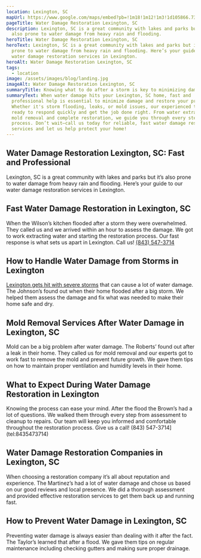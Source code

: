 ```yaml
---
location: Lexington, SC
mapUrl: https://www.google.com/maps/embed?pb=!1m18!1m12!1m3!1d105866.73749634238!2d-81.3139254318232!3d33.98391403726155!2m3!1f0!2f0!3f0!3m2!1i1024!2i768!4f13.1!3m3!1m2!1s0x88f88d67de76f21d%3A0xa43cfa84b725189c!2sLexington%2C%20SC%2C%20USA!5e0!3m2!1sen!2sph!4v1728664858556!5m2!1sen!2sph
pageTitle: Water Damage Restoration Lexington, SC
description: Lexington, SC is a great community with lakes and parks but it’s
  also prone to water damage from heavy rain and flooding.
heroTitle: Water Damage Restoration Lexington, SC
heroText: Lexington, SC is a great community with lakes and parks but it’s also
  prone to water damage from heavy rain and flooding. Here’s your guide to our
  water damage restoration services in Lexington.
heroAlt: Water Damage Restoration Lexington, SC
tags:
  - location
image: /assets/images/blog/landing.jpg
imageAlt: Water Damage Restoration Lexington, SC
summaryTitle: Knowing what to do after a storm is key to minimizing damage—call us!
summaryText: When water damage hits your Lexington, SC home, fast and
  professional help is essential to minimize damage and restore your property.
  Whether it's storm flooding, leaks, or mold issues, our experienced team is
  ready to respond quickly and get the job done right. From water extraction to
  mold removal and complete restoration, we guide you through every step of the
  process. Don’t wait—call us today for reliable, fast water damage restoration
  services and let us help protect your home!
---
```

## Water Damage Restoration Lexington, SC: Fast and Professional

Lexington, SC is a great community with lakes and parks but it’s also prone to water damage from heavy rain and flooding. Here’s your guide to our water damage restoration services in Lexington.

## Fast Water Damage Restoration in Lexington, SC

When the Wilson’s kitchen flooded after a storm they were overwhelmed. They called us and we arrived within an hour to assess the damage. We got to work extracting water and starting the restoration process. Our fast response is what sets us apart in Lexington. Call us! [(843) 547-3714](tel:8435473714)

## How to Handle Water Damage from Storms in Lexington

[Lexington gets hit with severe storms](/blog/the-impact-of-south-carolina's-climate-on-water-damage-risks-and-prevention-strategies/) that can cause a lot of water damage. The Johnson’s found out when their home flooded after a big storm. We helped them assess the damage and fix what was needed to make their home safe and dry. 

## Mold Removal Services After Water Damage in Lexington, SC

Mold can be a big problem after water damage. The Roberts’ found out after a leak in their home. They called us for mold removal and our experts got to work fast to remove the mold and prevent future growth. We gave them tips on how to maintain proper ventilation and humidity levels in their home. 

## What to Expect During Water Damage Restoration in Lexington

Knowing the process can ease your mind. After the flood the Brown’s had a lot of questions. We walked them through every step from assessment to cleanup to repairs. Our team will keep you informed and comfortable throughout the restoration process. Give us a call! (843) 547-3714](tel:8435473714)

## Water Damage Restoration Companies in Lexington, SC

When choosing a restoration company it’s all about reputation and experience. The Martinez’s had a lot of water damage and chose us based on our good reviews and local presence. We did a thorough assessment and provided effective restoration services to get them back up and running fast. 

## How to Prevent Water Damage in Lexington, SC

Preventing water damage is always easier than dealing with it after the fact. The Taylor’s learned that after a flood. We gave them tips on regular maintenance including checking gutters and making sure proper drainage.
